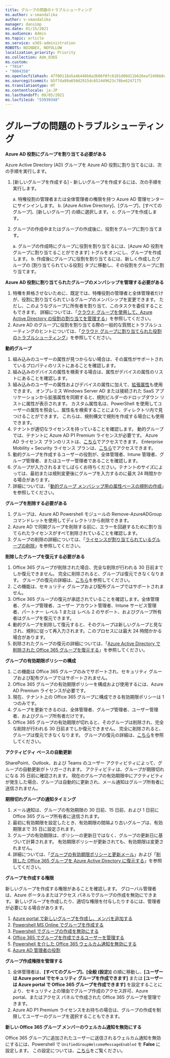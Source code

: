 ```yaml
---
title: グループの問題のトラブルシューティング
ms.author: v-smandalika
author: v-smandalika
manager: dansimp
ms.date: 01/15/2021
ms.audience: Admin
ms.topic: article
ms.service: o365-administration
ROBOTS: NOINDEX, NOFOLLOW
localization_priority: Priority
ms.collection: Adm_O365
ms.custom:
- "7814"
- "9004358"
ms.openlocfilehash: 47f00118a5a4b446b6a3b06f0fc6101d00d11b626eaf249bb6ca962a55f7f4d6
ms.sourcegitcommit: b5f7da89a650d2915dc652449623c78be6247175
ms.translationtype: HT
ms.contentlocale: ja-JP
ms.lasthandoff: 08/05/2021
ms.locfileid: "53939348"
---
```

# <a name="troubleshoot-group-issues"></a>グループの問題のトラブルシューティング

**Azure AD 役割にグループを割り当てる必要がある**

Azure Active Directory (AD) グループを Azure AD 役割に割り当てるには、次の手順を実行します。

1. [新しいグループを作成する] - 新しいグループを作成するには、次の手順を実行します。

    a. 特権役割の管理者または全体管理者の権限を持つ Azure AD 管理センターにサインインします。 
    b. [Azure Active Directory]、[グループ]、[すべてのグループ]、[新しいグループ] の順に選択します。 
    c. グループを作成します。

2. グループの作成中またはグループの作成後に、役割をグループに割り当てます。

    a. グループの作成時にグループに役割を割り当てるには、[Azure AD 役割をグループに割り当てることができます] トグルをオンにし、グループを作成します。
    b. 作成後にグループに役割を割り当てるには、新しく作成したグループの [割り当てられている役割] タブに移動し、その役割をグループに割り当てます。

**Azure AD 役割に割り当てられたグループのメンバシップを管理する必要がある**

1. 特権を昇格させないために、既定では、特権役割の管理者と全体管理者だけが、役割に割り当てられているグループのメンバシップを変更できます。 ただし、このようなグループに所有者を割り当て、このタスクを委任することもできます。 詳細については、「[クラウド グループを使用して、Azure Active Directory の役割の割り当てを管理する](https://docs.microsoft.com/azure/active-directory/roles/groups-concept)」を参照してください。
2. Azure AD のグループに役割を割り当てる際の一般的な質問とトラブルシューティングのヒントについては、「[クラウド グループに割り当てられた役割のトラブルシューティング](https://docs.microsoft.com/azure/active-directory/roles/groups-faq-troubleshooting)」を参照してください。

**動的グループ**

1. 組み込みのユーザーの属性が見つからない場合は、その属性がサポートされているプロパティのリストにあることを確認します。
2. 組み込みのデバイスの属性を検索する場合は、属性がデバイスの属性のリストにあることを確認します。 
3. 組み込みのユーザーの属性およびデバイスの属性に加えて、[拡張属性](https://docs.microsoft.com/azure/active-directory/enterprise-users/groups-dynamic-membership#extension-properties-and-custom-extension-properties)も使用できます。 オンプレミス Windows Server AD または接続された SaaS アプリケーションから拡張属性を同期すると、規則ビルダーのドロップダウン リストに属性が表示されます。 カスタム属性名は、PowerShell を使用してユーザーの属性を照会し、属性名を検索することにより、ディレクトリ内で見つけることができます。 これらは、規則構文で規則を作成する場合にも使用できます。
4. テナントが適切なライセンスを持っていることを確認します。 動的グループでは、テナントに Azure AD P1 Premium ライセンスが必要です。 Azure AD ライセンス プランのリストは、[こちら](https://azure.microsoft.com/pricing/details/active-directory/)でアクセスできます。 Enterprise Mobility + Security ライセンス プランは、[こちら](https://www.microsoft.com/microsoft-365/enterprise-mobility-security/compare-plans-and-pricing)でアクセスできます。
5. 動的グループを作成するユーザーの役割が、全体管理者、Intune 管理者、グループ管理者、またはユーザー管理者であることを確認します。
6. グループが入力されるまでしばらくお待ちください。テナントのサイズによっては、最初または規則変更後にグループを入力するのに最大 24 時間かかる場合があります。
7. 詳細については、「[動的グループ メンバシップ用の属性ベースの規則の作成](https://docs.microsoft.com/azure/active-directory/enterprise-users/groups-dynamic-membership)」を参照してください。

**グループを削除する必要がある**

1. グループは、Azure AD Powershell モジュールの Remove-AzureADGroup コマンドレットを使用してディレクトリから削除できます。
2. Azure AD で同期グループを削除する前に、エラーを回避するために割り当てられたライセンスがすべて削除されていることを確認します。
3. グループの削除の詳細については、「[ライセンスが割り当てられているグループの削除](https://docs.microsoft.com/azure/active-directory/enterprise-users/licensing-group-advanced#deleting-a-group-with-an-assigned-license)」を参照してください。

**削除したグループを復元する必要がある**

1. Office 365 グループが削除された場合、完全な削除が行われる 30 日前までしか復元できません。 完全に削除されると、グループは復元できなくなります。 グループの復元の詳細は、[こちら](https://docs.microsoft.com/azure/active-directory/enterprise-users/groups-restore-deleted)を参照してください。
2. この機能は、セキュリティ グループおよび配布グループではサポートされません。
3. Office 365 グループの復元が承認されていることを確認します。全体管理者、グループ管理者、ユーザー アカウント管理者、Intune サービス管理者、パートナー レベル 1 または レベル 2 のサポート、およびグループ所有者はグループを復元できます。
4. 動的グループを削除して復元すると、そのグループは新しいグループと見なされ、規則に従って再入力されます。このプロセスには最大 24 時間かかる場合があります。
5. 削除されたグループの復元の詳細については、「[Azure Active Directory で削除された Office 365 グループを復元する](https://docs.microsoft.com/azure/active-directory/enterprise-users/groups-restore-deleted)」を参照してください。

**グループの有効期限ポリシーの構成**

1. この機能は Office 365 グループのみでサポートされ、セキュリティ グループおよび配布グループではサポートされません。
2. Office 365 グループの有効期限ポリシーを構成および使用するには、Azure AD Premium ライセンスが必要です。
3. 現在、テナント上の Office 365 グループに構成できる有効期限ポリシーは 1 つのみです。
4. グループを更新できるのは、全体管理者、グループ管理者、ユーザー管理者、およびグループ所有者だけです。
5. Office 365 グループの有効期限が切れると、そのグループは削除され、完全な削除が行われる 30 日前までしか復元できません。 完全に削除されると、グループは復元できなくなります。 グループの復元の詳細は、[こちら](https://docs.microsoft.com/azure/active-directory/enterprise-users/groups-restore-deleted)を参照してください。

**アクティビティ ベースの自動更新**

SharePoint、Outlook、および Teams のユーザー アクティビティによって、グループの自動更新がトリガーされます。 アクティビティは、グループが期限切れになる 35 日前に確認されます。 現在のグループの有効期限中にアクティビティが発生した場合、グループは自動的に更新され、メール通知はグループ所有者に送信されません。

**期限切れグループの通知タイミング**

1. メール通知は、グループの有効期限の 30 日前、15 日前、および 1 日前に Office 365 グループ所有者に送信されます。
2. 最初に有効期限を設定したとき、有効期限の間隔より古いグループは、有効期限まで 35 日に設定されます。
3. グループの有効期限は、ポリシーの更新日ではなく、グループの更新日に基づいて計算されます。 有効期限ポリシーが更新されても、有効期限は変更されません。
4. 詳細については、「[グループの有効期限ポリシーと更新メール](https://docs.microsoft.com/azure/active-directory/enterprise-users/groups-lifecycle)」および「[削除した Office 365 グループを Azure Active Directory に復元する](https://docs.microsoft.com/azure/active-directory/enterprise-users/groups-restore-deleted)」を参照してください。

**グループを作成する権限**

新しいグループを作成する権限があることを確認します。 グローバル管理者は、Azure ポータルまたはアクセス パネルでグループの作成を無効にできます。 新しいグループを作成したり、適切な権限を付与したりするには、管理者が必要になる場合があります。

1. [Azure portal で新しいグループを作成し、メンバを追加する](https://docs.microsoft.com/azure/active-directory/fundamentals/active-directory-groups-create-azure-portal)
2. [Powershell MS Online でグループを作成する](https://docs.microsoft.com/azure/active-directory/enterprise-users/groups-settings-v2-cmdlets#create-groups)
3. [Powershell でグループの作成を無効にする](https://docs.microsoft.com/azure/active-directory/enterprise-users/groups-settings-v2-cmdlets#disable-group-creation-by-your-users) 
4. [Office 365 でグループを作成できるユーザーを管理する](https://docs.microsoft.com/microsoft-365/solutions/manage-creation-of-groups) 
5. [Powershell を介した Office 365 ウェルカム通知を無効にする](https://docs.microsoft.com/powershell/module/exchange/set-unifiedgroup)
6. [Azure AD 管理者の役割](https://docs.microsoft.com/azure/active-directory/roles/permissions-reference)

**グループ作成権限を管理する**

1. 全体管理者は、**[すべてのグループ]、[全般 (設定)]** の順に移動し、**[ユーザーは Azure portal でセキュリティ グループを作成できます]** または **[ユーザーは Azure portal で Office 365 グループを作成できます]** を設定することにより、セキュリティ上の理由でグループ作成のアクセス許可、Azure portal、またはアクセス パネルで作成された Office 365 グループを管理できます。
2. Azure AD P1 Premium ライセンスをお持ちの場合は、グループの作成を制限してユーザーのグループを選択することもできます。

**新しい Office 365 グループ メンバーのウェルカム通知を無効にする**

Office 365 グループに追加されたユーザーに送信されるウェルカム通知を無効にするには、Powershell で `UnifiedGroupWelcomeMessageEnabled` を **False** に設定します。 この設定については、[こちら](https://docs.microsoft.com/powershell/module/exchange/set-unifiedgroup)をご覧ください。













